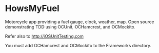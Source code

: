 HowsMyFuel
==========

Motorcycle app providing a fuel gauge, clock, weather, map. 
Open source demonstrating TDD using OCUnit, OCHamcrest, and OCMockito.

Refer also to http://iOSUnitTesting.com

You must add OCHamcrest and OCMockito to the Frameworks directory.
